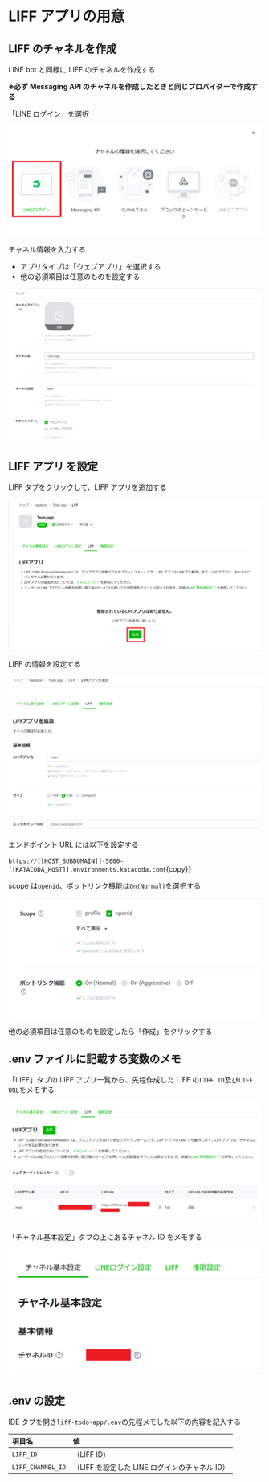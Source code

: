 # LIFF アプリの用意

## LIFF のチャネルを作成

LINE bot と同様に LIFF のチャネルを作成する

**※必ず Messaging API のチャネルを作成したときと同じプロバイダーで作成する**

「LINE ログイン」を選択

![channels](https://raw.githubusercontent.com/line-developer-community/beginer-webapp-handson-text/master/line-webapp-beginer/Chapter2/images/login_channel.png)

チャネル情報を入力する

- アプリタイプは「ウェブアプリ」を選択する
- 他の必須項目は任意のものを設定する

![channel_setting](https://raw.githubusercontent.com/line-developer-community/beginer-webapp-handson-text/master/line-webapp-beginer/Chapter2/images/line_login_channel.png)

## LIFF アプリ を設定

LIFF タブをクリックして、LIFF アプリを追加する

![liff_app](https://raw.githubusercontent.com/line-developer-community/beginer-webapp-handson-text/master/line-webapp-beginer/Chapter2/images/LIFF_app.png)

LIFF の情報を設定する

![liff_setting](https://raw.githubusercontent.com/line-developer-community/beginer-webapp-handson-text/master/line-webapp-beginer/Chapter2/images/LIFF_setting.png)

エンドポイント URL には以下を設定する

`https://[[HOST_SUBDOMAIN]]-5000-[[KATACODA_HOST]].environments.katacoda.com`{{copy}}

scope は`openid`、ボットリンク機能は`On(Normal)`を選択する

![scope_link](https://raw.githubusercontent.com/line-developer-community/beginer-webapp-handson-text/master/line-webapp-beginer/Chapter2/images/scope_link.png)

他の必須項目は任意のものを設定したら「作成」をクリックする

## .env ファイルに記載する変数のメモ

「LIFF」タブの LIFF アプリ一覧から、先程作成した LIFF の`LIFF ID`及び`LIFF URL`をメモする

![liff_apps](https://raw.githubusercontent.com/line-developer-community/beginer-webapp-handson-text/master/line-webapp-beginer/Chapter2/images/LIFF_app_list.png)

「チャネル基本設定」タブの上にあるチャネル ID をメモする

![channel_id](https://raw.githubusercontent.com/line-developer-community/beginer-webapp-handson-text/master/line-webapp-beginer/Chapter2/images/channel_id.png)

## .env の設定

IDE タブを開き`liff-todo-app/.env`の先程メモした以下の内容を記入する

| 項目名            | 値                                             |
| :---------------- | :--------------------------------------------- |
| `LIFF_ID`         | （LIFF ID）                                    |
| `LIFF_CHANNEL_ID` | （LIFF を設定した LINE ログインのチャネル ID） |
